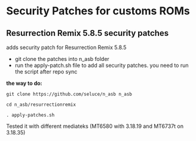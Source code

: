 Security Patches for customs ROMs
===========
Resurrection Remix 5.8.5 security patches 
------------------

adds security patch for Resurrection Remix 5.8.5

- git clone the patches into n_asb folder
- run the apply-patch.sh file to add all security patches. you need to run the script after repo sync 

**the way to do:**
```
git clone https://github.com/seluce/n_asb n_asb

cd n_asb/resurrectionremix

. apply-patches.sh
```

Tested it with different mediateks (MT6580 with 3.18.19 and MT6737t on 3.18.35)